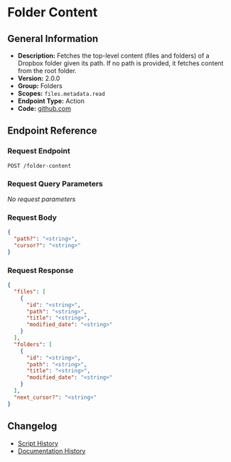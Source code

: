 <!-- BEGIN GENERATED CONTENT -->
# Folder Content

## General Information

- **Description:** Fetches the top-level content (files and folders) of a Dropbox folder given its path. If no path is provided, it fetches content from the root folder.
- **Version:** 2.0.0
- **Group:** Folders
- **Scopes:** `files.metadata.read`
- **Endpoint Type:** Action
- **Code:** [github.com](https://github.com/NangoHQ/integration-templates/tree/main/integrations/dropbox/actions/folder-content.ts)


## Endpoint Reference

### Request Endpoint

`POST /folder-content`

### Request Query Parameters

_No request parameters_

### Request Body

```json
{
  "path?": "<string>",
  "cursor?": "<string>"
}
```

### Request Response

```json
{
  "files": [
    {
      "id": "<string>",
      "path": "<string>",
      "title": "<string>",
      "modified_date": "<string>"
    }
  ],
  "folders": [
    {
      "id": "<string>",
      "path": "<string>",
      "title": "<string>",
      "modified_date": "<string>"
    }
  ],
  "next_cursor?": "<string>"
}
```

## Changelog

- [Script History](https://github.com/NangoHQ/integration-templates/commits/main/integrations/dropbox/actions/folder-content.ts)
- [Documentation History](https://github.com/NangoHQ/integration-templates/commits/main/integrations/dropbox/actions/folder-content.md)

<!-- END  GENERATED CONTENT -->

